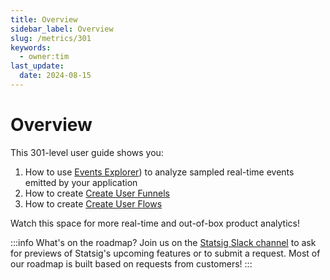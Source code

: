 ```yaml
---
title: Overview
sidebar_label: Overview
slug: /metrics/301
keywords:
  - owner:tim
last_update:
  date: 2024-08-15
---
```


# Overview

This 301-level user guide shows you:
1. How to use [Events Explorer](/product-analytics/overview)) to analyze sampled real-time events emitted by your application
2. How to create [Create User Funnels](/metrics/create-user-funnels)
2. How to create [Create User Flows](/metrics/create-user-flows)

Watch this space for more real-time and out-of-box product analytics!

:::info What's on the roadmap?
Join us on the [Statsig Slack channel](https://statsig.com/slack) to ask for previews of Statsig's upcoming features or to submit a request. Most of our roadmap is built based on requests from customers!
:::



